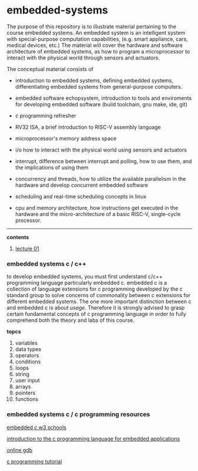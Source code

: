 # embedded-systems

The purpose of this repository is to illustrate material pertaining to the course embedded systems.  An embedded system is an intelligent system with special-purpose computation capabilities, (e.g. smart appliance, cars, medical devices, etc.)  The material will cover the hardware and software architecture of embedded systems, as how to program a microprocessor to interact with the physical world through sensors and actuators.

The conceptual material consists of

- introduction to embedded systems, defining embedded systems, differentiating embedded systems from general-purpose computers.

- embedded software echopsystem, introduction to tools and enviroments for developing embedded software (build toolchain, gnu make, ide, git)

- c programming refresher

- RV32 ISA, a brief introduction to RISC-V assembly language

- microprocessor's memory address space

- i/o how to interact with the physical world using sensors and actuators

- interrupt, difference between interrupt and polling, how to use them, and the implications of using them

- concurrency and threads, how to utilize the available parallelism in the hardware and develop concurrent embedded software

- scheduling and real-time scheduling concepts in linux

- cpu and memory architecture, how instructions get executed in the hardware and the micro-architecture of a basic RISC-V, single-cycle processor.

------------------------------------------------------------

**contents**

1.  [lecture 01](./01-lecture.md)

### embedded systems c / c++

to develop embedded systems, you must first understand c/c++ programming language particularly embedded c.  embedded c is a collection of language extensions for c programming developed by the c standard group to solve concerns of commonality between c extensions for different embedded systems.  The one more important distinction between c and embedded c is about _usage_.  Therefore it is strongly advised to grasp certain fundamental concepts of c programming language in order to fully comprehend both the theory and labs of this course.

**topcs**
1.  variables
2.  data types
3.  operators
4.  conditions
5.  loops
6.  string
7.  user input
8.  arrays
9.  pointers
10. functions


### embedded systems c / c programming resources

[embedded c w3 schools](https://www.w3schools.com/c/index.php)

[introduction to the c programming language for embedded applications](https://www.allaboutcircuits.com/technical-articles/introduction-to-the-c-programming-language-for-embedded-applications/)

[online gdb](https://www.onlinegdb.com/online_c_compiler)

[c programming tutorial](https://www.youtube.com/watch?v=KJgsSFOSQv0)
